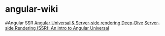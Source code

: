 # angular-wiki

#Angular SSR
[Angular Universal & Server-side rendering Deep-Dive](https://medium.com/@MarkPieszak/angular-universal-server-side-rendering-deep-dive-dc442a6be7b7)
[Server-side Rendering (SSR): An intro to Angular Universal](https://angular.io/guide/universal)